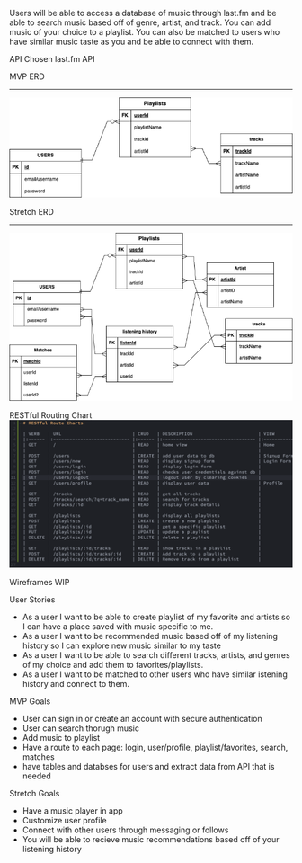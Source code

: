 Users will be able to access a database of music through last.fm and be able to search music based off of genre, artist, and track. You can add music of your choice to a playlist. You can also be matched to users who have similar music taste as you and be able to connect with them.


API Chosen
last.fm API 


MVP ERD
_______________________
![ERD](MVPERD.png)

Stretch ERD
_______________________
![ERD](STRETCHERD.png)

RESTful Routing Chart
![wireframe](RESTfulRouting.png)


Wireframes
    WIP

User Stories
- As a user I want to be able to create playlist of my favorite and artists so I can have a place saved with music specific to me.
- As a user I want to be recommended music based off of my listening history so I can explore new music similar to my taste
- As a user I want to be able to search different tracks, artists, and genres of my choice and add them to favorites/playlists.
- As a user I want to be matched to other users who have similar istening history and connect to them.

MVP Goals
- User can sign in or create an account with secure authentication
- User can search thorugh music
- Add music to playlist
- Have a route to each page: login, user/profile, playlist/favorites, search, matches
- have tables and databses for users and extract data from API that is needed


Stretch Goals
- Have a music player in app
- Customize user profile
- Connect with other users through messaging or follows
- You will be able to recieve music recommendations based off of your listening history